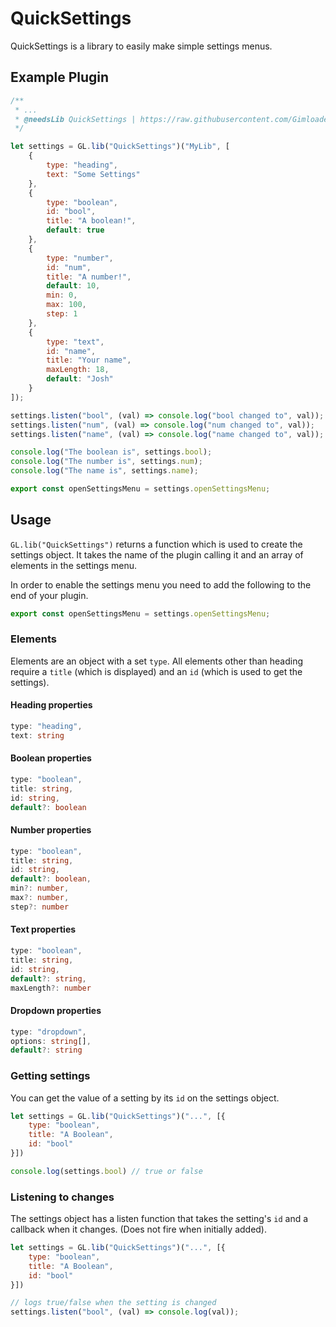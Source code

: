 # QuickSettings

QuickSettings is a library to easily make simple settings menus.

## Example Plugin

```js
/**
 * ...
 * @needsLib QuickSettings | https://raw.githubusercontent.com/Gimloader/client-plugins/refs/heads/main/libraries/QuickSettings/build/QuickSettings.js
 */

let settings = GL.lib("QuickSettings")("MyLib", [
    {
        type: "heading",
        text: "Some Settings"
    },
    {
        type: "boolean",
        id: "bool",
        title: "A boolean!",
        default: true
    },
    {
        type: "number",
        id: "num",
        title: "A number!",
        default: 10,
        min: 0,
        max: 100,
        step: 1
    },
    {
        type: "text",
        id: "name",
        title: "Your name",
        maxLength: 18,
        default: "Josh"
    }
]);

settings.listen("bool", (val) => console.log("bool changed to", val));
settings.listen("num", (val) => console.log("num changed to", val));
settings.listen("name", (val) => console.log("name changed to", val));

console.log("The boolean is", settings.bool);
console.log("The number is", settings.num);
console.log("The name is", settings.name);

export const openSettingsMenu = settings.openSettingsMenu;
```

## Usage
`GL.lib("QuickSettings")` returns a function which is used to create the settings object. It takes the name of the plugin calling it and an array of elements in the settings menu.

In order to enable the settings menu you need to add the following to the end of your plugin.

```js
export const openSettingsMenu = settings.openSettingsMenu;
```

### Elements

Elements are an object with a set `type`. All elements other than heading require a `title` (which is displayed) and an `id` (which is used to get the settings).

#### Heading properties

```ts
type: "heading",
text: string
```

#### Boolean properties

```ts
type: "boolean",
title: string,
id: string,
default?: boolean
```

#### Number properties

```ts
type: "boolean",
title: string,
id: string,
default?: boolean,
min?: number,
max?: number,
step?: number
```

#### Text properties

```ts
type: "boolean",
title: string,
id: string,
default?: string,
maxLength?: number
```

#### Dropdown properties

```ts
type: "dropdown",
options: string[],
default?: string
```

### Getting settings
You can get the value of a setting by its `id` on the settings object.


```js
let settings = GL.lib("QuickSettings")("...", [{
    type: "boolean",
    title: "A Boolean",
    id: "bool"
}])

console.log(settings.bool) // true or false
```

### Listening to changes
The settings object has a listen function that takes the setting's `id` and a callback when it changes. (Does not fire when initially added).
```js
let settings = GL.lib("QuickSettings")("...", [{
    type: "boolean",
    title: "A Boolean",
    id: "bool"
}])

// logs true/false when the setting is changed
settings.listen("bool", (val) => console.log(val));
```